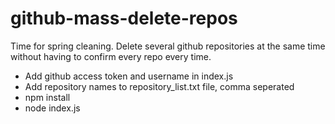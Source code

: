# github-mass-delete-repos
Time for spring cleaning. Delete several github repositories at the same time without having to confirm every repo every time.

- Add github access token and username in index.js
- Add repository names to repository_list.txt file, comma seperated
- npm install
- node index.js
